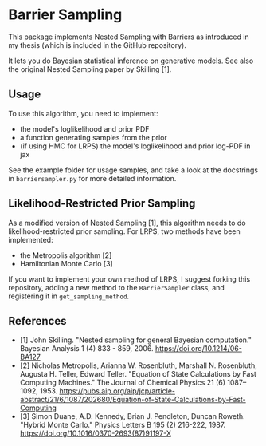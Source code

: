 # Barrier Sampling

This package implements Nested Sampling with Barriers as introduced in my thesis (which is included in the GitHub repository).

It lets you do Bayesian statistical inference on generative models.
See also the original Nested Sampling paper by Skilling \[1\].

## Usage

To use this algorithm, you need to implement:
- the model's loglikelihood and prior PDF
- a function generating samples from the prior
- (if using HMC for LRPS) the model's loglikelihood and prior log-PDF in jax
 
See the example folder for usage samples, and take a look at the docstrings in `barriersampler.py` for more detailed information.

## Likelihood-Restricted Prior Sampling

As a modified version of Nested Sampling \[1\], this algorithm needs to do likelihood-restricted prior sampling.
For LRPS, two methods have been implemented:
- the Metropolis algorithm \[2\]
- Hamiltonian Monte Carlo \[3\]

If you want to implement your own method of LRPS, I suggest forking this repository, adding a new method to the `BarrierSampler` class, and registering it in `get_sampling_method`.

## References

- \[1\] John Skilling. "Nested sampling for general Bayesian computation." Bayesian Analysis 1 (4) 833 - 859, 2006. https://doi.org/10.1214/06-BA127
- \[2\] Nicholas Metropolis, Arianna W. Rosenbluth, Marshall N. Rosenbluth, Augusta H. Teller, Edward Teller. "Equation of State Calculations by Fast Computing Machines." The Journal of Chemical Physics 21 (6) 1087–1092, 1953. https://pubs.aip.org/aip/jcp/article-abstract/21/6/1087/202680/Equation-of-State-Calculations-by-Fast-Computing
- \[3\] Simon Duane, A.D. Kennedy, Brian J. Pendleton, Duncan Roweth. "Hybrid Monte Carlo." Physics Letters B 195 (2) 216-222, 1987. https://doi.org/10.1016/0370-2693(87)91197-X